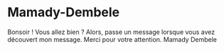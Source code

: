 # Mamady-Dembele
Bonsoir ! Vous allez bien ? Alors, passe un message lorsque vous avez découvert mon message. Merci pour votre attention. Mamady Dembele
